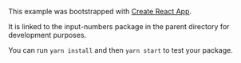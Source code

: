 This example was bootstrapped with [Create React App](https://github.com/facebook/create-react-app).

It is linked to the input-numbers package in the parent directory for development purposes.

You can run `yarn install` and then `yarn start` to test your package.
